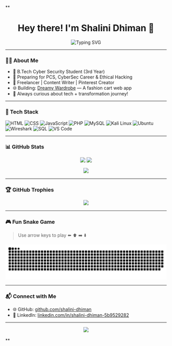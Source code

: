 **<h1 align="center">Hey there! I'm Shalini Dhiman 👋</h1>
<p align="center">
  <img src="https://readme-typing-svg.herokuapp.com?font=Fira+Code&duration=2000&pause=1000&color=F77F00&center=true&vCenter=true&width=435&lines=Cyber+Security+Student;Aspiring+Ethical+Hacker+%F0%9F%94%90;Dreaming+Big+%F0%9F%8C%9F;Love+Tech%2C+Skincare%2C+Pinterest%21" alt="Typing SVG" />
</p>

---

### 💁‍♀️ About Me
- 🔐 B.Tech Cyber Security Student (3rd Year)
- 🎯 Preparing for PCS, CyberSec Career & Ethical Hacking
- 💼 Freelancer | Content Writer | Pinterest Creator
- 🌐 Building: [Dreamy Wardrobe](https://github.com/) — A fashion cart web app
- 🧠 Always curious about tech + transformation journey!

---

### 🚀 Tech Stack
![HTML](https://img.shields.io/badge/-HTML5-E34F26?logo=html5&logoColor=white)
![CSS](https://img.shields.io/badge/-CSS3-1572B6?logo=css3)
![JavaScript](https://img.shields.io/badge/-JavaScript-F7DF1E?logo=javascript&logoColor=black)
![PHP](https://img.shields.io/badge/-PHP-777BB4?logo=php&logoColor=white)
![MySQL](https://img.shields.io/badge/-MySQL-4479A1?logo=mysql&logoColor=white)
![Kali Linux](https://img.shields.io/badge/-Kali%20Linux-557C94?logo=kalilinux&logoColor=white)
![Ubuntu](https://img.shields.io/badge/-Ubuntu-E95420?logo=ubuntu&logoColor=white)
![Wireshark](https://img.shields.io/badge/-Wireshark-1679A7?logo=wireshark&logoColor=white)
![SQL](https://img.shields.io/badge/-SQL-003B57?logo=sqlite&logoColor=white)
![VS Code](https://img.shields.io/badge/-VSCode-007ACC?logo=visualstudiocode)

---

### 📊 GitHub Stats

<p align="center">
  <img width="48%" src="https://github-readme-stats.vercel.app/api?username=shalini-dhiman&show_icons=true&theme=radical" />
  <img width="48%" src="https://github-readme-streak-stats.herokuapp.com/?user=shalini-dhiman&theme=radical" />
</p>

<p align="center">
  <img src="https://github-readme-stats.vercel.app/api/top-langs/?username=shalini-dhiman&layout=compact&theme=radical" />
</p>

---

### 🏆 GitHub Trophies

<p align="center">
  <img src="https://github-profile-trophy.vercel.app/?username=shalini-dhiman&theme=dracula&row=2&column=3" />
</p>

---

### 🎮 Fun Snake Game
> Use arrow keys to play ⬅️ ⬆️ ➡️ ⬇️

<p align="center">
  <img src="https://github.com/Platane/snk/raw/output/github-contribution-grid-snake.svg" alt="snake gif" />
</p>

---

### 📬 Connect with Me
- 🌐 GitHub: [github.com/shalini-dhiman](https://github.com/shalini-dhiman)
- 💼 LinkedIn: [linkedin.com/in/shalini-dhiman-5b9529282](https://www.linkedin.com/in/shalini-dhiman-5b9529282)

---

<p align="center">
  <img src="https://capsule-render.vercel.app/api?type=waving&color=F77F00&height=100&section=footer"/>
</p>
**

